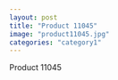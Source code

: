 ```yaml
---
layout: post
title: "Product 11045"
image: "product11045.jpg"
categories: "category1"
---
```

Product 11045
